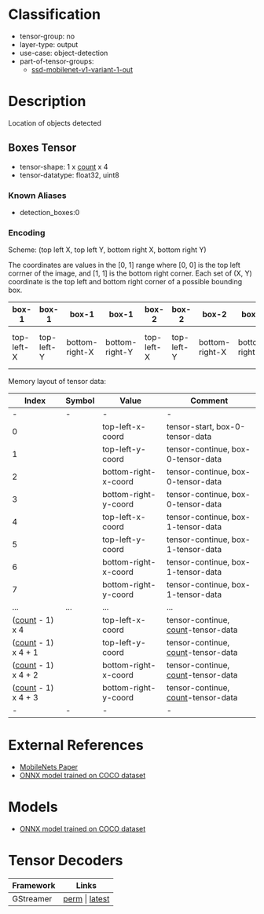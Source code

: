 # Classification

- tensor-group: no
- layer-type: output
- use-case: object-detection
- part-of-tensor-groups:
    - [ssd-mobilenet-v1-variant-1-out](/tensor-groups/ssd-mobilenet-v1-variant-1-out.md)

# Description
Location of objects detected

## Boxes Tensor

- tensor-shape: 1 x [count] x 4
- tensor-datatype: float32, uint8

### Known Aliases
* detection_boxes:0

### Encoding

Scheme: (top left X, top left Y, bottom right X, bottom right Y)

The coordinates are values in the [0, 1] range where [0, 0] is the top left corrner of the image, and [1, 1] is the bottom right corner. Each set of (X, Y) coordinate is the top left and bottom right corner of a possible bounding box.

|box-1 | box-1 | box-1 | box-1 | box-2 | box-2 | box-2 | box-2 | ... | [count]|[count]|[count]|[count]|
|---   |---    |---    |---    |---    |---    |---    |---    |---  |---                |---                |---                |---                |
| top-left-X | top-left-Y | bottom-right-X | bottom-right-Y | top-left-X | top-left-Y | bottom-right-X | bottom-right-Y | ...  top-left-X | top-left-Y | bottom-right-X | bottom-right-Y |

Memory layout of tensor data:

|Index                  | Symbol            |Value              | Comment                             |
|---                    |---                |---                |---                                  |
| -                     | -                 | -                 | -                                   |
|0                      |                   |top-left-x-coord            |tensor-start, box-0-tensor-data      |
|1                      |                   |top-left-y-coord            |tensor-continue, box-0-tensor-data   |
|2                      |                   |bottom-right-x-coord              |tensor-continue, box-0-tensor-data   |
|3                      |                   |bottom-right-y-coord             |tensor-continue, box-0-tensor-data   |
|4                      |                   |top-left-x-coord            |tensor-continue, box-1-tensor-data   |
|5                      |                   |top-left-y-coord            |tensor-continue, box-1-tensor-data   |
|6                      |                   |bottom-right-x-coord              |tensor-continue, box-1-tensor-data   |
|7                      |                   |bottom-right-y-coord             |tensor-continue, box-1-tensor-data   |
|...                    | ...               | ...               | ...                                 |
|([count] - 1) x 4      |                   |top-left-x-coord            |tensor-continue, [count]-tensor-data |
|([count] - 1) x 4 + 1  |                   |top-left-y-coord            |tensor-continue, [count]-tensor-data |
|([count] - 1) x 4 + 2  |                   |bottom-right-x-coord              |tensor-continue, [count]-tensor-data |
|([count] - 1) x 4 + 3  |                   |bottom-right-y-coord             |tensor-continue, [count]-tensor-data |
| -                     | -                 | -                 | -                                   |

# External References

* [MobileNets Paper](https://arxiv.org/pdf/1704.04861)
* [ONNX model trained on COCO dataset](https://gitlab.collabora.com/gstreamer/onnx-models/-/blob/acc119dd795be5e8c756457dc04507a5d9b8e768/models/ssd_mobilenet_v1_coco.onnx)

# Models

* [ONNX model trained on COCO dataset](https://gitlab.collabora.com/gstreamer/onnx-models/-/blob/acc119dd795be5e8c756457dc04507a5d9b8e768/models/ssd_mobilenet_v1_coco.onnx)

# Tensor Decoders
|Framework | Links |
|---       |---    |
|GStreamer | [perm](https://gitlab.freedesktop.org/gstreamer/gstreamer/-/blob/c206ddd9308a3ce529e0d8957b7c165b3a15c932/subprojects/gst-plugins-bad/gst/tensordecoders/gstssdobjectdetector.c#L36-39) \| [latest](https://gitlab.freedesktop.org/gstreamer/gstreamer/-/blob/main/subprojects/gst-plugins-bad/gst/tensordecoders/gstssdobjectdetector.c?ref_type=heads#L36-39) |


[count]: /tensors/generic-variant-1-out-count.md
